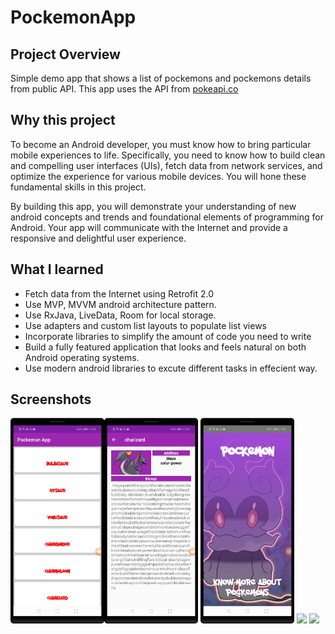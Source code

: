 # PockemonApp
## Project Overview

Simple demo app that shows a list of pockemons and pockemons details from public API.
This app uses the API from [pokeapi.co](https://pokeapi.co/api/v2/pokemon/)
 
## Why this project 

To become an Android  developer, you must know how to bring particular mobile experiences to life. Specifically, you need to know how to build clean and compelling user interfaces (UIs), fetch data from network services, and optimize the experience for various mobile devices. You will hone these fundamental skills in this project.

By building this app, you will demonstrate your understanding of new android concepts and trends and  foundational elements of programming for Android. Your app will communicate with the Internet and provide a responsive and delightful user experience.

## What I learned
- Fetch data from the Internet using Retrofit 2.0
- Use MVP, MVVM android architecture pattern.
- Use RxJava, LiveData, Room for local storage.
- Use adapters and custom list layouts to populate list views
- Incorporate libraries to simplify the amount of code you need to write
- Build a fully featured application that looks and feels natural on both Android operating systems.
- Use modern android libraries to excute different tasks in effecient way.

 

## Screenshots
<img src="1.png" width="150" margins="5px"><img src="2.png" width="150"> <img src="3.png" width="150"> <img src="4.png" width="150">
<img src="5.png" width="150">


